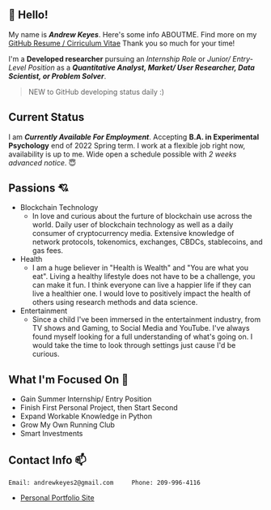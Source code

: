 ## :wave: Hello!
My name is ***Andrew Keyes***. Here's some info ABOUTME. Find more on my [GitHub Resume / Cirriculum Vitae](https://github.com/akeyess/Cirriculum_Vitae) Thank you so much for your time! 

I'm a **Developed researcher** pursuing an *Internship Role* or *Junior/ Entry-Level Position* as a ***Quantitative Analyst, Market/ User Researcher, Data Scientist, or Problem Solver***. 

> NEW to GitHub developing status daily :)

## Current Status 
I am ***Currently Available For Employment***. Accepting **B.A. in Experimental Psychology** end of 2022 Spring term. I work at a flexible job right now, availability is up to me. Wide open a schedule possible with *2 weeks advanced notice*. :innocent:

## Passions :cupid:
   - Blockchain Technology
      - In love and curious about the furture of blockchain use across the world. Daily user of blockchain technology as well as a daily consumer of cryptocurrency media. Extensive knowledge of network protocols, tokenomics, exchanges, CBDCs, stablecoins, and gas fees.
   - Health
      - I am a huge believer in "Health is Wealth" and "You are what you eat". Living a healthy lifestyle does not have to be a challenge, you can make it fun. I think everyone can live a happier life if they can live a healthier one. I would love to positively impact the health of others using research methods and data science.
   - Entertainment
      - Since a child I've been immersed in the entertainment industry, from TV shows and Gaming, to Social Media and YouTube. I've always found myself looking for a full understanding of what's going on. I would take the time to look through settings just cause I'd be curious.
      
## What I'm Focused On :mag_right:

- Gain Summer Internship/ Entry Position
- Finish First Personal Project, then Start Second
- Expand Workable Knowledge in Python
- Grow My Own Running Club
- Smart Investments

## Contact Info :mailbox:

```
Email: andrewkeyes2@gmail.com     Phone: 209-996-4116
```
   - [Personal Portfolio Site](https://andrewkeyes2.wixsite.com/andrewkeyes)
